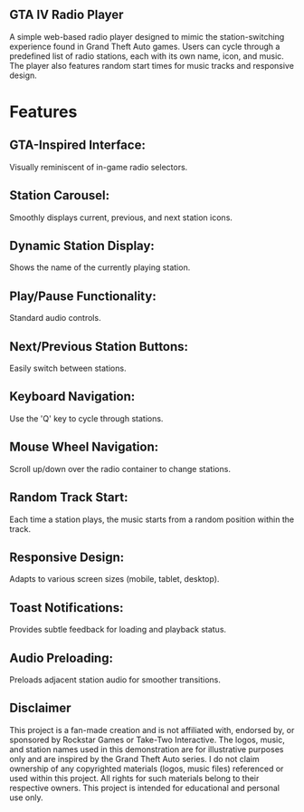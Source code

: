 ## GTA IV Radio Player
A simple web-based radio player designed to mimic the station-switching experience found in Grand Theft Auto games. Users can cycle through a predefined list of radio stations, each with its own name, icon, and music. The player also features random start times for music tracks and responsive design.

# Features
## GTA-Inspired Interface:
Visually reminiscent of in-game radio selectors.

## Station Carousel: 
Smoothly displays current, previous, and next station icons.

## Dynamic Station Display:
Shows the name of the currently playing station.

## Play/Pause Functionality: 
Standard audio controls.

## Next/Previous Station Buttons: 
Easily switch between stations.

## Keyboard Navigation: 
Use the 'Q' key to cycle through stations.

## Mouse Wheel Navigation:
Scroll up/down over the radio container to change stations.

## Random Track Start:
Each time a station plays, the music starts from a random position within the track.

## Responsive Design:
Adapts to various screen sizes (mobile, tablet, desktop).

## Toast Notifications:
Provides subtle feedback for loading and playback status.

## Audio Preloading:
Preloads adjacent station audio for smoother transitions.



## Disclaimer
This project is a fan-made creation and is not affiliated with, endorsed by, or sponsored by Rockstar Games or Take-Two Interactive. The logos, music, and station names used in this demonstration are for illustrative purposes only and are inspired by the Grand Theft Auto series. I do not claim ownership of any copyrighted materials (logos, music files) referenced or used within this project. All rights for such materials belong to their respective owners. This project is intended for educational and personal use only.
